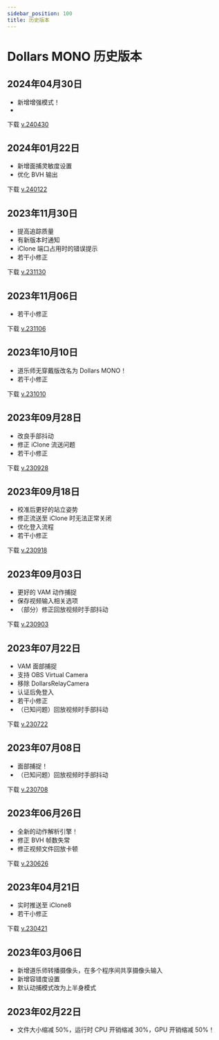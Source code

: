 ```yaml
---
sidebar_position: 100
title: 历史版本
---	
```


# Dollars MONO 历史版本

## 2024年04月30日
- 新增增强模式！
- 
下载 [v.240430](https://kilimanjaro.sunnyview.tech/Dollars_MONO_240430.zip)

## 2024年01月22日
- 新增面捕灵敏度设置
- 优化 BVH 输出

下载 [v.240122](https://kilimanjaro.sunnyview.tech/Dollars_MONO_240122.zip)

## 2023年11月30日
- 提高追踪质量
- 有新版本时通知
- iClone 端口占用时的错误提示
- 若干小修正

下载 [v.231130](https://kilimanjaro.sunnyview.tech/Dollars_MONO_231130.zip)

## 2023年11月06日
- 若干小修正 

下载 [v.231106](https://kilimanjaro.sunnyview.tech/Dollars_MONO_231106.zip)

## 2023年10月10日
- 道乐师无穿戴版改名为 Dollars MONO！
- 若干小修正 

下载 [v.231010](https://kilimanjaro.sunnyview.tech/Dollars_MONO_231010.zip)

## 2023年09月28日
- 改良手部抖动
- 修正 iClone 流送问题
- 若干小修正 

下载 [v.230928](https://kilimanjaro.sunnyview.tech/Dollars_Markerless_230928.zip)


## 2023年09月18日
- 校准后更好的站立姿势
- 修正流送至 iClone 时无法正常关闭
- 优化登入流程
- 若干小修正

下载 [v.230918](https://kilimanjaro.sunnyview.tech/Dollars_Markerless_230918.zip)

## 2023年09月03日
- 更好的 VAM 动作捕捉
- 保存视频输入相关选项
- （部分）修正回放视频时手部抖动 

下载 [v.230903](https://kilimanjaro.sunnyview.tech/Dollars_Markerless_230903.zip)
 

## 2023年07月22日
- VAM 面部捕捉
- 支持 OBS Virtual Camera
- 移除 DollarsRelayCamera
- 认证后免登入
- 若干小修正
- （已知问题）回放视频时手部抖动

下载 [v.230722](https://kilimanjaro.sunnyview.tech/Dollars_Markerless_230722.zip)

## 2023年07月08日
- 面部捕捉！
- （已知问题）回放视频时手部抖动

下载 [v.230708](https://kilimanjaro.sunnyview.tech/Dollars_Markerless_230708.zip)


## 2023年06月26日
- 全新的动作解析引擎！
- 修正 BVH 帧数失常
- 修正视频文件回放卡顿

下载 [v.230626](https://kilimanjaro.sunnyview.tech/Dollars_Markerless_230626.zip)

## 2023年04月21日
- 实时推送至 iClone8
- 若干小修正

下载 [v.230421](https://kilimanjaro.sunnyview.tech/Dollars_Markerless_230421.zip)


## 2023年03月06日
- 新增道乐师转播摄像头，在多个程序间共享摄像头输入
- 新增容错度设置
- 默认动捕模式改为上半身模式
 

## 2023年02月22日
- 文件大小缩减 50%，运行时 CPU 开销缩减 30%，GPU 开销缩减 50%！